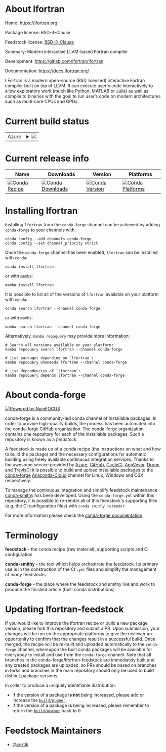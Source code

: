 About lfortran
==============

Home: https://lfortran.org

Package license: BSD-3-Clause

Feedstock license: [BSD-3-Clause](https://github.com/conda-forge/lfortran-feedstock/blob/main/LICENSE.txt)

Summary: Modern interactive LLVM-based Fortran compiler

Development: https://gitlab.com/lfortran/lfortran

Documentation: https://docs.lfortran.org/

LFortran is a modern open-source (BSD licensed) interactive Fortran
compiler built on top of LLVM. It can execute user's code interactively to
allow exploratory work (much like Python, MATLAB or Julia) as well as
compile to binaries with the goal to run user’s code on modern
architectures such as multi-core CPUs and GPUs.


Current build status
====================


<table>
    
  <tr>
    <td>Azure</td>
    <td>
      <details>
        <summary>
          <a href="https://dev.azure.com/conda-forge/feedstock-builds/_build/latest?definitionId=7232&branchName=main">
            <img src="https://dev.azure.com/conda-forge/feedstock-builds/_apis/build/status/lfortran-feedstock?branchName=main">
          </a>
        </summary>
        <table>
          <thead><tr><th>Variant</th><th>Status</th></tr></thead>
          <tbody><tr>
              <td>linux_64</td>
              <td>
                <a href="https://dev.azure.com/conda-forge/feedstock-builds/_build/latest?definitionId=7232&branchName=main">
                  <img src="https://dev.azure.com/conda-forge/feedstock-builds/_apis/build/status/lfortran-feedstock?branchName=main&jobName=linux&configuration=linux_64_" alt="variant">
                </a>
              </td>
            </tr><tr>
              <td>osx_64</td>
              <td>
                <a href="https://dev.azure.com/conda-forge/feedstock-builds/_build/latest?definitionId=7232&branchName=main">
                  <img src="https://dev.azure.com/conda-forge/feedstock-builds/_apis/build/status/lfortran-feedstock?branchName=main&jobName=osx&configuration=osx_64_" alt="variant">
                </a>
              </td>
            </tr><tr>
              <td>osx_arm64</td>
              <td>
                <a href="https://dev.azure.com/conda-forge/feedstock-builds/_build/latest?definitionId=7232&branchName=main">
                  <img src="https://dev.azure.com/conda-forge/feedstock-builds/_apis/build/status/lfortran-feedstock?branchName=main&jobName=osx&configuration=osx_arm64_" alt="variant">
                </a>
              </td>
            </tr><tr>
              <td>win_64</td>
              <td>
                <a href="https://dev.azure.com/conda-forge/feedstock-builds/_build/latest?definitionId=7232&branchName=main">
                  <img src="https://dev.azure.com/conda-forge/feedstock-builds/_apis/build/status/lfortran-feedstock?branchName=main&jobName=win&configuration=win_64_" alt="variant">
                </a>
              </td>
            </tr>
          </tbody>
        </table>
      </details>
    </td>
  </tr>
</table>

Current release info
====================

| Name | Downloads | Version | Platforms |
| --- | --- | --- | --- |
| [![Conda Recipe](https://img.shields.io/badge/recipe-lfortran-green.svg)](https://anaconda.org/conda-forge/lfortran) | [![Conda Downloads](https://img.shields.io/conda/dn/conda-forge/lfortran.svg)](https://anaconda.org/conda-forge/lfortran) | [![Conda Version](https://img.shields.io/conda/vn/conda-forge/lfortran.svg)](https://anaconda.org/conda-forge/lfortran) | [![Conda Platforms](https://img.shields.io/conda/pn/conda-forge/lfortran.svg)](https://anaconda.org/conda-forge/lfortran) |

Installing lfortran
===================

Installing `lfortran` from the `conda-forge` channel can be achieved by adding `conda-forge` to your channels with:

```
conda config --add channels conda-forge
conda config --set channel_priority strict
```

Once the `conda-forge` channel has been enabled, `lfortran` can be installed with `conda`:

```
conda install lfortran
```

or with `mamba`:

```
mamba install lfortran
```

It is possible to list all of the versions of `lfortran` available on your platform with `conda`:

```
conda search lfortran --channel conda-forge
```

or with `mamba`:

```
mamba search lfortran --channel conda-forge
```

Alternatively, `mamba repoquery` may provide more information:

```
# Search all versions available on your platform:
mamba repoquery search lfortran --channel conda-forge

# List packages depending on `lfortran`:
mamba repoquery whoneeds lfortran --channel conda-forge

# List dependencies of `lfortran`:
mamba repoquery depends lfortran --channel conda-forge
```


About conda-forge
=================

[![Powered by
NumFOCUS](https://img.shields.io/badge/powered%20by-NumFOCUS-orange.svg?style=flat&colorA=E1523D&colorB=007D8A)](https://numfocus.org)

conda-forge is a community-led conda channel of installable packages.
In order to provide high-quality builds, the process has been automated into the
conda-forge GitHub organization. The conda-forge organization contains one repository
for each of the installable packages. Such a repository is known as a *feedstock*.

A feedstock is made up of a conda recipe (the instructions on what and how to build
the package) and the necessary configurations for automatic building using freely
available continuous integration services. Thanks to the awesome service provided by
[Azure](https://azure.microsoft.com/en-us/services/devops/), [GitHub](https://github.com/),
[CircleCI](https://circleci.com/), [AppVeyor](https://www.appveyor.com/),
[Drone](https://cloud.drone.io/welcome), and [TravisCI](https://travis-ci.com/)
it is possible to build and upload installable packages to the
[conda-forge](https://anaconda.org/conda-forge) [Anaconda-Cloud](https://anaconda.org/)
channel for Linux, Windows and OSX respectively.

To manage the continuous integration and simplify feedstock maintenance
[conda-smithy](https://github.com/conda-forge/conda-smithy) has been developed.
Using the ``conda-forge.yml`` within this repository, it is possible to re-render all of
this feedstock's supporting files (e.g. the CI configuration files) with ``conda smithy rerender``.

For more information please check the [conda-forge documentation](https://conda-forge.org/docs/).

Terminology
===========

**feedstock** - the conda recipe (raw material), supporting scripts and CI configuration.

**conda-smithy** - the tool which helps orchestrate the feedstock.
                   Its primary use is in the construction of the CI ``.yml`` files
                   and simplify the management of *many* feedstocks.

**conda-forge** - the place where the feedstock and smithy live and work to
                  produce the finished article (built conda distributions)


Updating lfortran-feedstock
===========================

If you would like to improve the lfortran recipe or build a new
package version, please fork this repository and submit a PR. Upon submission,
your changes will be run on the appropriate platforms to give the reviewer an
opportunity to confirm that the changes result in a successful build. Once
merged, the recipe will be re-built and uploaded automatically to the
`conda-forge` channel, whereupon the built conda packages will be available for
everybody to install and use from the `conda-forge` channel.
Note that all branches in the conda-forge/lfortran-feedstock are
immediately built and any created packages are uploaded, so PRs should be based
on branches in forks and branches in the main repository should only be used to
build distinct package versions.

In order to produce a uniquely identifiable distribution:
 * If the version of a package **is not** being increased, please add or increase
   the [``build/number``](https://docs.conda.io/projects/conda-build/en/latest/resources/define-metadata.html#build-number-and-string).
 * If the version of a package **is** being increased, please remember to return
   the [``build/number``](https://docs.conda.io/projects/conda-build/en/latest/resources/define-metadata.html#build-number-and-string)
   back to 0.

Feedstock Maintainers
=====================

* [@certik](https://github.com/certik/)


